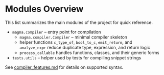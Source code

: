 # Modules Overview

This list summarizes the main modules of the project for quick reference.

- `magma.compiler` – entry point for compilation
  - `magma.compiler.Compiler` – minimal compiler skeleton
  - helper functions `c_type_of`, `bool_to_c`, `emit_return`, and
    `analyze_expr` reduce duplicate type, expression, and return logic
  - `process_callable` handles functions, classes, and their generic forms
- `tests.utils` – helper used by tests for compiling snippet strings

See [compiler_features.md](compiler_features.md) for details on supported syntax.
